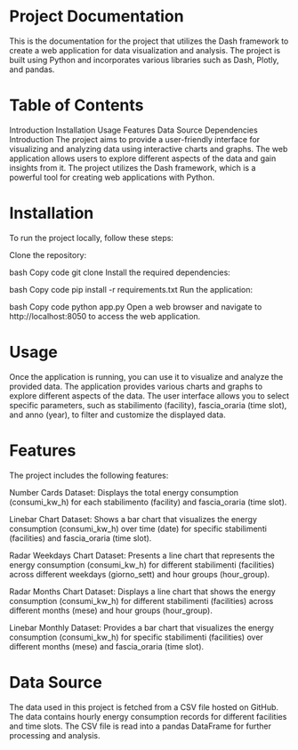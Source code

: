 # Project Documentation
This is the documentation for the project that utilizes the Dash framework to create a web application for data visualization and analysis. The project is built using Python and incorporates various libraries such as Dash, Plotly, and pandas.

# Table of Contents
Introduction
Installation
Usage
Features
Data Source
Dependencies
Introduction
The project aims to provide a user-friendly interface for visualizing and analyzing data using interactive charts and graphs. The web application allows users to explore different aspects of the data and gain insights from it. The project utilizes the Dash framework, which is a powerful tool for creating web applications with Python.

# Installation
To run the project locally, follow these steps:

Clone the repository:

bash
Copy code
git clone <repository-url>
Install the required dependencies:

bash
Copy code
pip install -r requirements.txt
Run the application:

bash
Copy code
python app.py
Open a web browser and navigate to http://localhost:8050 to access the web application.

# Usage
Once the application is running, you can use it to visualize and analyze the provided data. The application provides various charts and graphs to explore different aspects of the data. The user interface allows you to select specific parameters, such as stabilimento (facility), fascia_oraria (time slot), and anno (year), to filter and customize the displayed data.

# Features
The project includes the following features:

Number Cards Dataset: Displays the total energy consumption (consumi_kw_h) for each stabilimento (facility) and fascia_oraria (time slot).

Linebar Chart Dataset: Shows a bar chart that visualizes the energy consumption (consumi_kw_h) over time (date) for specific stabilimenti (facilities) and fascia_oraria (time slot).

Radar Weekdays Chart Dataset: Presents a line chart that represents the energy consumption (consumi_kw_h) for different stabilimenti (facilities) across different weekdays (giorno_sett) and hour groups (hour_group).

Radar Months Chart Dataset: Displays a line chart that shows the energy consumption (consumi_kw_h) for different stabilimenti (facilities) across different months (mese) and hour groups (hour_group).

Linebar Monthly Dataset: Provides a bar chart that visualizes the energy consumption (consumi_kw_h) for specific stabilimenti (facilities) over different months (mese) and fascia_oraria (time slot).

# Data Source
The data used in this project is fetched from a CSV file hosted on GitHub. The data contains hourly energy consumption records for different facilities and time slots. The CSV file is read into a pandas DataFrame for further processing and analysis.
